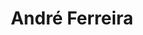 ---
layout: landing
title: André Ferreira
excerpt: >
  Aspiring data scientist, TEDx curator, tech enthusiast.
permalink: /index.html

article_header:
  actions:
    - text: Articles
      type: outline-secondary
      shape: pill
      size: md
      url: /articles.html
    - text: About
      type: outline-secondary
      shape: pill
      size: md
      url: /about.html
    - text: Resume
      type: outline-secondary
      shape: pill
      size: md
      url: /assets/AndreFerreiraCV.pdf
  height: 83vh
  theme: dark
  background_color: "#367a9a"
  background_image:
    gradient: "linear-gradient(rgba(0, 0, 0, .2), rgba(0, 0, 0, .6))"
    # src: /docs/assets/images/cover4.jpg

footer: true
---